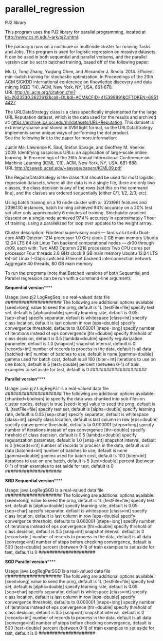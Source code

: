 parallel_regression
===================

PJ2 library

This program uses the PJ2 library for parallel programming, located at
http://www.cs.rit.edu/~ark/pj2.shtml.

The paradigm runs on a multicore or multinode cluster for running Tasks
and Jobs.  This program is used for logistic regression on massive 
datasets.  It can be used in both sequential and parallel verisons,
and the parallel version can be set to batched training, based off 
of the following paper: 

Mu Li, Tong Zhang, Yuqiang Chen, and Alexander J. Smola. 2014. Efficient 
mini-batch training for stochastic optimization. In Proceedings of the 
20th ACM SIGKDD international conference on Knowledge discovery and data 
mining (KDD '14). ACM, New York, NY, USA, 661-670. 
URL:http://dl.acm.org/citation.cfm?id=2623330.2623612&coll=DL&dl=ACM&CFID=415399891&CFTOKEN=69514427

The URLDataStrategy class is a class specifically implemented for the large 
URL Reputation dataset, which is the data used for the results and archived at:
https://archive.ics.uci.edu/ml/datasets/URL+Reputation.
This dataset is extremely sparse and stored in SVM light format, so the 
URLDataStrategy implements some unique ways of performing the dot product.  
See the following link to the paper for more information: 

Justin Ma, Lawrence K. Saul, Stefan Savage, and Geoffrey M. Voelker. 2009. 
Identifying suspicious URLs: an application of large-scale online learning. 
In Proceedings of the 26th Annual International Conference on Machine Learning 
(ICML '09). ACM, New York, NY, USA, 681-688. 
URL:http://cseweb.ucsd.edu/~savage/papers/ICML09.pdf

The RegularDataStrategy is the class that should be used for most logistic 
regression datasets, where all the data is in a single file, there are only 
two classes, the class decision is any of the rows (set this on the command 
line), and the classes are ordered sequentially (either 0/1, 1/2, 2/3, etc).

Using batch training on a 10 node cluster with all 3231961 features and 
2396130 instances, batch training achieved 94% accuracy on a 20% test set 
after only approximately 6 minutes of training.  Stochaistic gradient descent
on a single node achieved 97.4% accuracy in approximately 1 hour of training, 
using a parallelized for loop over updates to the weight arrray.  

Cluster description:
Frontend supervisory node — tardis.cs.rit.edu
Dual-core AMD Opteron 1214 processor
1.0 GHz clock
2 GB main memory
Ubuntu 12.04 LTS 64-bit Linux
Ten backend computational nodes — dr00 through dr09, each with:
Two AMD Opteron 2218 processors
Two CPU cores per processor
Four threads
2.6 GHz clock
8 GB main memory
Ubuntu 12.04 LTS 64-bit Linux
1-Gbps switched Ethernet backend interconnection network
Aggregate 40 threads, 80 GB main memory

To run the programs (note that Batched versions of both Sequential and 
Parallel regression can be run with a command-line argument):

****************Sequential version********************

Usage: java pj2 LogRegSeq <trainFile>
<trainFile> is a real-valued data file
#####################
The following are additional options available:
[seed=long] value to seed the prng, default is 1L
[testFile=file] specify test set, default is <trainFile>
[alpha=double] specify learning rate, default is 0.05
[sep=char] specify separator, default is whitespace
[class=int] specify class location, default is last column in row
[eps=double] specify convergence threshold, defaults to 0.000001
[steps=long] specify number of iterations instead of eps convergence
[thr=double] specify threhold of class decision, default is 0.5
[lambda=double] specify regularization parameter, default is 1.0
[snap=int] snapshot interval, default is 0
[records=int] number of records to process in the data, default is all data
[batched=int] number of batches to use, default is none
[gamma=double] gamma used for batch cost, default is all 100
[biter=int] iterations to use on one batch, default is 5
[test=double] percent (between 0-1) of train examples to set aside for test, default is 0
#####################

****************Parallel version********************

Usage: java pj2 LogRegPar <trainFile> 
<trainFile> is a real-valued data file
#####################
The following are additional options available:
[chunked=boolean] to specify the data was chunked into sub-files on cluster nodes, default is true
[seed=long] value to seed the prng, default is 1L
[testFile=file] specify test set, default is <trainFile>
[alpha=double] specify learning rate, default is 0.05
[sep=char] specify separator, default is whitespace
[class=int] specify class location, default is last column in row
[eps=double] specify convergence threshold, defaults to 0.000001
[steps=long] specify number of iterations instead of eps convergence
[thr=double] specify threhold of class decision, default is 0.5
[lambda=double] specify regularization parameter, default is 1.0
[snap=int] snapshot interval, default is 0
[records=int] number of records to process in the data, default is all data
[batched=int] number of batches to use, default is none
[gamma=double] gamma used for batch cost, default is 100
[biter=int] iterations to use on one batch, default is 5
[test=double] percent (between 0-1) of train examples to set aside for test, default is 0
#####################

****************SGD Sequential version********************

Usage: java LogRegSGD <trainFile>
<trainFile> is a real-valued data file
#####################
The following are additional options available:
[seed=long] value to seed the prng, default is 1L
[testFile=file] specify test set, default is <trainFile>
[alpha=double] specify learning rate, default is 0.05
[sep=char] specify separator, default is whitespace
[class=int] specify class location, default is last column in row
[eps=double] specify convergence threshold, defaults to 0.000001
[steps=long] specify number of iterations instead of eps convergence
[thr=double] specify threhold of class decision, default is 0.5
[snap=int] snapshot interval, default is 0
[records=int] number of records to process in the data, default is all data
[converge=int] number of steps before checking convergence, default is 500
[test=double] percent (between 0-1) of train examples to set aside for test, default is 0
#####################

****************SGD Parallel version********************

Usage: java LogRegParSGD <trainFile>
<trainFile> is a real-valued data file
#####################
The following are additional options available:
[seed=long] value to seed the prng, default is 1L
[testFile=file] specify test set, default is <trainFile>
[alpha=double] specify learning rate, default is 0.05
[sep=char] specify separator, default is whitespace
[class=int] specify class location, default is last column in row
[eps=double] specify convergence threshold, defaults to 0.000001
[steps=long] specify number of iterations instead of eps convergence
[thr=double] specify threhold of class decision, default is 0.5
[snap=int] snapshot interval, default is 0
[records=int] number of records to process in the data, default is all data
[converge=int] number of steps before checking convergence, default is 500
[test=double] percent (between 0-1) of train examples to set aside for test, default is 0
#####################

